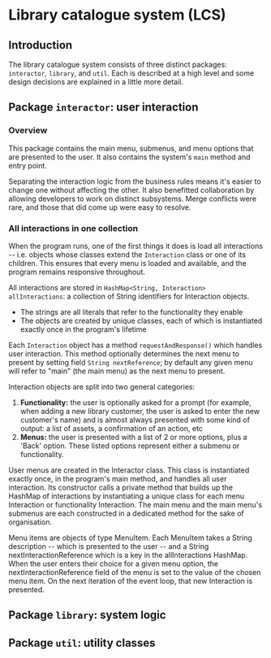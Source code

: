 # Library catalogue system (LCS)

## Introduction

The library catalogue system consists of three distinct packages: `interactor`, `library`, and `util`. Each is described at a high level and some design decisions are explained in a little more detail.

## Package `interactor`: user interaction

### Overview

This package contains the main menu, submenus, and menu options that are presented to the user. It also contains the system's `main` method and entry point.

Separating the interaction logic from the business rules means it's easier to change one without affecting the other. It also benefitted collaboration by allowing developers to work on distinct subsystems. Merge conflicts were rare, and those that did come up were easy to resolve.

### All interactions in one collection

When the program runs, one of the first things it does is load all interactions -- i.e. objects whose classes extend the `Interaction` class or one of its children. This ensures that every menu is loaded and available, and the program remains responsive throughout.

All interactions are stored in `HashMap<String, Interaction> allInteractions`: a collection of String identifiers for Interaction objects.

- The strings are all literals that refer to the functionality they enable
- The objects are created by unique classes, each of which is instantiated exactly once in the program's lifetime

Each `Interaction` object has a method `requestAndResponse()` which handles user interaction. This method optionally determines the next menu to present by setting field `String nextReference`; by default any given menu will refer to "main" (the main menu) as the next menu to present.

Interaction objects are split into two general categories:

1. **Functionality:** the user is optionally asked for a prompt (for example, when adding a new library customer, the user is asked to enter the new customer's name) and is almost always presented with some kind of output: a list of assets, a confirmation of an action, etc
2. **Menus:** the user is presented with a list of 2 or more options, plus a 'Back' option. These listed options represent either a submenu or functionality.

User menus are created in the Interactor class. This class is instantiated exactly once, in the program's main method, and handles all user interaction. Its constructor calls a private method that builds up the HashMap of interactions by instantiating a unique class for each menu Interaction or functionality Interaction. The main menu and the main menu's submenus are each constructed in a dedicated method for the sake of organisation.

Menu items are objects of type MenuItem. Each MenuItem takes a String description -- which is presented to the user -- and a String nextInteractionReference which is a key in the allInteractions HashMap. When the user enters their choice for a given menu option, the nextInteractionReference field of the menu is set to the value of the chosen menu item. On the next iteration of the event loop, that new Interaction is presented.

## Package `library`: system logic

## Package `util`: utility classes

